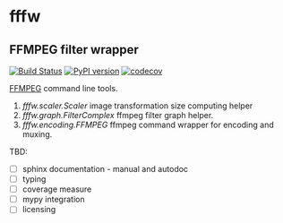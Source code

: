 # fffw
## FFMPEG filter wrapper
[![Build Status](https://travis-ci.org/just-work/fffw.svg?branch=master)](https://travis-ci.org/just-work/fffw)
[![PyPI version](https://badge.fury.io/py/fffw.svg)](http://badge.fury.io/py/fffw)
[![codecov](https://codecov.io/gh/just-work/fffw/branch/master/graph/badge.svg)](https://codecov.io/gh/just-work/fffw)


[FFMPEG](https://github.com/FFmpeg/FFmpeg) command line tools.

1. *fffw.scaler.Scaler* image transformation size computing helper
2. *fffw.graph.FilterComplex* ffmpeg filter graph helper.
3. *fffw.encoding.FFMPEG* ffmpeg command wrapper for encoding and muxing. 

TBD:

* [ ] sphinx documentation - manual and autodoc
* [ ] typing
* [ ] coverage measure
* [ ] mypy integration
* [ ] licensing
